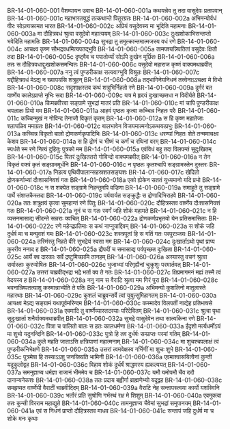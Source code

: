 BR-14-01-060-001	वैशम्पायन उवाच
BR-14-01-060-001a	कथयन्नेव तु तदा वासुदेवः प्रतापवान्
BR-14-01-060-001c	महाभारतयुद्धं तत्कथान्ते पितुरग्रतः
BR-14-01-060-002a	अभिमन्योर्वधं वीरः सोऽत्यक्रामत भारत
BR-14-01-060-002c	अप्रियं वसुदेवस्य मा भूदिति महामनाः
BR-14-01-060-003a	मा दौहित्रवधं श्रुत्वा वसुदेवो महात्ययम्
BR-14-01-060-003c	दुःखशोकाभिसन्तप्तो भवेदिति महामतिः
BR-14-01-060-004a	सुभद्रा तु तमुत्क्रान्तमात्मजस्य वधं रणे
BR-14-01-060-004c	आचक्ष्व कृष्ण सौभद्रवधमित्यपतद्भुवि
BR-14-01-060-005a	तामपश्यन्निपतितां वसुदेवः क्षितौ तदा
BR-14-01-060-005c	दृष्ट्वैव च पपातोर्व्यां सोऽपि दुःखेन मूर्छितः
BR-14-01-060-006a	ततः स दौहित्रवधाद्दुःखशोकसमन्वितः
BR-14-01-060-006c	वसुदेवो महाराज कृष्णं वाक्यमथाब्रवीत्
BR-14-01-060-007a	ननु त्वं पुण्डरीकाक्ष सत्यवाग्भुवि विश्रुतः
BR-14-01-060-007c	यद्दौहित्रवधं मेऽद्य न ख्यापयसि शत्रुहन्
BR-14-01-060-008a	तद्भागिनेयनिधनं तत्त्वेनाऽऽचक्ष्व मे विभो
BR-14-01-060-008c	सदृशाक्षस्तव कथं शत्रुभिर्निहतो रणे
BR-14-01-060-009a	दुर्मरं बत वार्ष्णेय कालेऽप्राप्ते नृभिः सदा
BR-14-01-060-009c	यत्र मे हृदयं दुःखाच्छतधा न विदीर्यते
BR-14-01-060-010a	किमब्रवीत्त्वा सङ्ग्रामे सुभद्रां मातरं प्रति
BR-14-01-060-010c	मां चापि पुण्डरीकाक्ष चपलाक्षः प्रियो मम
BR-14-01-060-011a	आहवं पृष्ठतः कृत्वा कच्चिन्न निहतः परैः
BR-14-01-060-011c	कच्चिन्मुखं न गोविन्द तेनाजौ विकृतं कृतम्
BR-14-01-060-012a	स हि कृष्ण महातेजाः श्लाघन्निव ममाग्रतः
BR-14-01-060-012c	बालभावेन विजयमात्मनोऽकथयत्प्रभुः
BR-14-01-060-013a	कच्चिन्न विकृतो बालो द्रोणकर्णकृपादिभिः
BR-14-01-060-013c	धरण्यां निहतः शेते तन्ममाचक्ष्व केशव
BR-14-01-060-014a	स हि द्रोणं च भीष्मं च कर्णं च रथिनां वरम्
BR-14-01-060-014c	स्पर्धते स्म रणे नित्यं दुहितुः पुत्रको मम
BR-14-01-060-015a	एवंविधं बहु तदा विलपन्तं सुदुःखितम्
BR-14-01-060-015c	पितरं दुःखिततरो गोविन्दो वाक्यमब्रवीत्
BR-14-01-060-016a	न तेन विकृतं वक्त्रं कृतं सङ्ग्राममूर्धनि
BR-14-01-060-016c	न पृष्ठतः कृतश्चापि सङ्ग्रामस्तेन दुस्तरः
BR-14-01-060-017a	निहत्य पृथिवीपालान्सहस्रशतसङ्घशः
BR-14-01-060-017c	खेदितो द्रोणकर्णाभ्यां दौःशासनिवशं गतः
BR-14-01-060-018a	एको ह्येकेन सततं युध्यमानो यदि प्रभो
BR-14-01-060-018c	न स शक्येत सङ्ग्रामे निहन्तुमपि वज्रिणा
BR-14-01-060-019a	समाहूते तु सङ्ग्रामे पार्थे संशप्तकैस्तदा
BR-14-01-060-019c	पर्यवार्यत सङ्क्रुद्धैः स द्रोणादिभिराहवे
BR-14-01-060-020a	ततः शत्रुक्षयं कृत्वा सुमहान्तं रणे पितुः
BR-14-01-060-020c	दौहित्रस्तव वार्ष्णेय दौःशासनिवशं गतः
BR-14-01-060-021a	नूनं च स गतः स्वर्गं जहि शोकं महामते
BR-14-01-060-021c	न हि व्यसनमासाद्य सीदन्ते सन्नराः क्वचित्
BR-14-01-060-022a	द्रोणकर्णप्रभृतयो येन प्रतिसमासिताः
BR-14-01-060-022c	रणे महेन्द्रप्रतिमाः स कथं नाप्नुयाद्दिवम्
BR-14-01-060-023a	स शोकं जहि दुर्धर्ष मा च मन्युवशं गमः
BR-14-01-060-023c	शस्त्रपूतां हि स गतिं गतः परपुरञ्जयः
BR-14-01-060-024a	तस्मिंस्तु निहते वीरे सुभद्रेयं स्वसा मम
BR-14-01-060-024c	दुःखार्ताऽथो पृथां प्राप्य कुररीव ननाद ह
BR-14-01-060-025a	द्रौपदीं च समासाद्य पर्यपृच्छत दुःखिता
BR-14-01-060-025c	आर्ये क्व दारकाः सर्वे द्रष्टुमिच्छामि तानहम्
BR-14-01-060-026a	अस्यास्तु वचनं श्रुत्वा सर्वास्ताः कुरुयोषितः
BR-14-01-060-026c	भुजाभ्यां परिगृह्यैनां चुक्रुशुः परमार्तवत्
BR-14-01-060-027a	उत्तरां चाब्रवीद्भद्रा भद्रे भर्ता क्व ते गतः
BR-14-01-060-027c	क्षिप्रमागमनं मह्यं तस्मै त्वं वेदयस्व ह
BR-14-01-060-028a	ननु नाम स वैराटि श्रुत्वा मम गिरं पुरा
BR-14-01-060-028c	भवनान्निष्पतत्याशु कस्मान्नाभ्येति ते पतिः
BR-14-01-060-029a	अभिमन्यो कुशलिनो मातुलास्ते महारथाः
BR-14-01-060-029c	कुशलं चाब्रुवन्सर्वे त्वां युयुत्सुमिहागतम्
BR-14-01-060-030a	आचक्ष्व मेऽद्य सङ्ग्रामं यथापूर्वमरिन्दम
BR-14-01-060-030c	कस्मादेव विलपतीं नाद्येह प्रतिभाषसे
BR-14-01-060-031a	एवमादि तु वार्ष्णेय्यास्तदस्याः परिदेवितम्
BR-14-01-060-031c	श्रुत्वा पृथा सुदुःखार्ता शनैर्वाक्यमथाब्रवीत्
BR-14-01-060-032a	सुभद्रे वासुदेवेन तथा सात्यकिना रणे
BR-14-01-060-032c	पित्रा च पालितो बालः स हतः कालधर्मणा
BR-14-01-060-033a	ईदृशो मर्त्यधर्मोऽयं मा शुचो यदुनन्दिनि
BR-14-01-060-033c	पुत्रो हि तव दुर्धर्षः सम्प्राप्तः परमां गतिम्
BR-14-01-060-034a	कुले महति जाताऽसि क्षत्रियाणां महात्मनाम्
BR-14-01-060-034c	मा शुचश्चपलाक्षं त्वं पुण्डरीकनिभेक्षणे
BR-14-01-060-035a	उत्तरां त्वमवेक्षस्व गर्भिणीं मा शुचः शुभे
BR-14-01-060-035c	पुत्रमेषा हि तस्याऽऽशु जनयिष्यति भामिनी
BR-14-01-060-036a	एवमाश्वासयित्वैनां कुन्ती यदुकुलोद्वह
BR-14-01-060-036c	विहाय शोकं दुर्धर्षं श्राद्धमस्य ह्यकल्पयत्
BR-14-01-060-037a	समनुज्ञाप्य धर्मज्ञा राजानं भीममेव च
BR-14-01-060-037c	यमौ यमोपमौ चैव ददौ दानान्यनेकशः
BR-14-01-060-038a	ततः प्रदाय बह्वीर्गा ब्राह्मणेभ्यो यदूद्वह
BR-14-01-060-038c	समहृष्यत वार्ष्णेयी वैराटीं चाब्रवीदिदम्
BR-14-01-060-039a	वैराटि नेह सन्तापस्त्वया कार्यो यशस्विनि
BR-14-01-060-039c	भर्तारं प्रति सुश्रोणि गर्भस्थं रक्ष मे शिशुम्
BR-14-01-060-040a	एवमुक्त्वा ततः कुन्ती विरराम महाद्युते
BR-14-01-060-040c	तामनुज्ञाप्य चैवेमां सुभद्रां समुपानयम्
BR-14-01-060-041a	एवं स निधनं प्राप्तो दौहित्रस्तव माधव
BR-14-01-060-041c	सन्तापं जहि दुर्धर्ष मा च शोके मनः कृथाः
